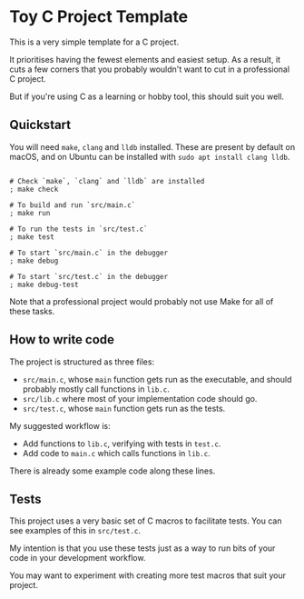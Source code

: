# Toy C Project Template

This is a very simple template for a C project.

It prioritises having the fewest elements and easiest setup. As a result, it cuts
a few corners that you probably wouldn't want to cut in a professional C project.

But if you're using C as a learning or hobby tool, this should suit you well.

## Quickstart

You will need `make`, `clang` and `lldb` installed. 
These are present by default on macOS, and on Ubuntu can be installed with
`sudo apt install clang lldb`.

```shell

# Check `make`, `clang` and `lldb` are installed
; make check

# To build and run `src/main.c`
; make run

# To run the tests in `src/test.c`
; make test

# To start `src/main.c` in the debugger
; make debug

# To start `src/test.c` in the debugger
; make debug-test
```

Note that a professional project would probably not use Make for all of these tasks.

## How to write code

The project is structured as three files:

* `src/main.c`, whose `main` function gets run as the executable, and should probably mostly call functions in `lib.c`.
* `src/lib.c` where most of your implementation code should go.
* `src/test.c`, whose `main` function gets run as the tests.

My suggested workflow is:

* Add functions to `lib.c`, verifying with tests in `test.c`.
* Add code to `main.c` which calls functions in `lib.c`.

There is already some example code along these lines.

## Tests

This project uses a very basic set of C macros to facilitate tests. You can see
examples of this in `src/test.c`.

My intention is that you use these tests just as a way to run bits of your code
in your development workflow.

You may want to experiment with creating more test macros that suit your project.

